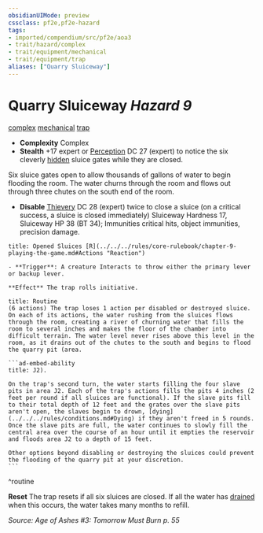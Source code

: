 ```yaml
---
obsidianUIMode: preview
cssclass: pf2e,pf2e-hazard
tags:
- imported/compendium/src/pf2e/aoa3
- trait/hazard/complex
- trait/equipment/mechanical
- trait/equipment/trap
aliases: ["Quarry Sluiceway"]
---
```

# Quarry Sluiceway *Hazard 9*  
[complex](complex.md)  [mechanical](mechanical.md)  [trap](trap.md)  

- **Complexity** Complex
- **Stealth** +17 expert or [Perception](../../skills.md#Perception) DC 27 (expert) to notice the six cleverly [hidden](conditions.md#Hidden) sluice gates while they are closed.  

Six sluice gates open to allow thousands of gallons of water to begin flooding the room. The water churns through the room and flows out through three chutes on the south end of the room.

- **Disable** [Thievery](../../skills.md#Thievery) DC 28 (expert) twice to close a sluice (on a critical success, a sluice is closed immediately) Sluiceway Hardness 17, Sluiceway HP 38 (BT 34); Immunities critical hits, object immunities, precision damage.  
     
```ad-embed-ability
title: Opened Sluices [R](../../../rules/core-rulebook/chapter-9-playing-the-game.md#Actions "Reaction")

- **Trigger**: A creature Interacts to throw either the primary lever or backup lever.

**Effect** The trap rolls initiative.
```

````ad-pf2-summary
title: Routine
(6 actions) The trap loses 1 action per disabled or destroyed sluice. On each of its actions, the water rushing from the sluices flows through the room, creating a river of churning water that fills the room to several inches and makes the floor of the chamber into difficult terrain. The water level never rises above this level in the room, as it drains out of the chutes to the south and begins to flood the quarry pit (area.

```ad-embed-ability
title: J2).

On the trap's second turn, the water starts filling the four slave pits in area J2. Each of the trap's actions fills the pits 4 inches (2 feet per round if all sluices are functional). If the slave pits fill to their total depth of 12 feet and the grates over the slave pits aren't open, the slaves begin to drown, [dying](../../../rules/conditions.md#Dying) if they aren't freed in 5 rounds. Once the slave pits are full, the water continues to slowly fill the central area over the course of an hour until it empties the reservoir and floods area J2 to a depth of 15 feet.

Other options beyond disabling or destroying the sluices could prevent the flooding of the quarry pit at your discretion.
```
````
^routine

**Reset** The trap resets if all six sluices are closed. If all the water has [drained](conditions.md#Drained) when this occurs, the water takes many months to refill.  

*Source: Age of Ashes #3: Tomorrow Must Burn p. 55*
